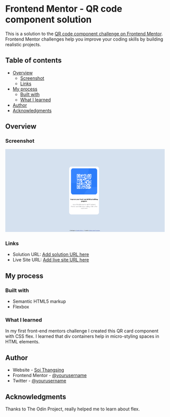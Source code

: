 # Frontend Mentor - QR code component solution

This is a solution to the [QR code component challenge on Frontend Mentor](https://www.frontendmentor.io/challenges/qr-code-component-iux_sIO_H). Frontend Mentor challenges help you improve your coding skills by building realistic projects. 

## Table of contents

- [Overview](#overview)
  - [Screenshot](#screenshot)
  - [Links](#links)
- [My process](#my-process)
  - [Built with](#built-with)
  - [What I learned](#what-i-learned)
- [Author](#author)
- [Acknowledgments](#acknowledgments)

## Overview

### Screenshot

![](screenshot.png)

### Links

- Solution URL: [Add solution URL here](https://github.com/soithangsing/qr-component-challenge)
- Live Site URL: [Add live site URL here](https://your-live-site-url.com)

## My process

### Built with

- Semantic HTML5 markup
- Flexbox

### What I learned

In my first front-end mentors challenge I created this QR card component with CSS flex. I learned that div containers help in micro-styling spaces in HTML elements. 

## Author

- Website - [Soi Thangsing](https://soithangsing.github.io/portfolio-website-v1/)
- Frontend Mentor - [@yourusername](https://www.frontendmentor.io/profile/soithangsing)
- Twitter - [@yourusername](https://twitter.com/theofficialsoi)

## Acknowledgments

Thanks to The Odin Project, really helped me to learn about flex. 
